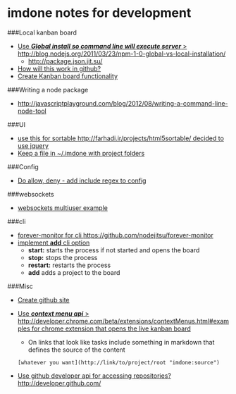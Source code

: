 imdone notes for development
==========
###Local kanban board 
- [Use ***Global install so command line will execute server*** > <http://blog.nodejs.org/2011/03/23/npm-1-0-global-vs-local-installation/>](#archive:110)
   - <http://package.json.jit.su/>
- [How will this work in github?](#archive:120)
- [Create Kanban board functionality](#archive:140)

###Writing a node package
- <http://javascriptplayground.com/blog/2012/08/writing-a-command-line-node-tool>

###UI
- [use this for sortable <http://farhadi.ir/projects/html5sortable/> decided to use jquery](#archive:100)
- [Keep a file in ~/.imdone with project folders](#todo:40)

###Config
- [Do allow, deny - add include regex to config](#archive:90)

###websockets
- [websockets multiuser example](https://github.com/einaros/ws/blob/master/examples/fileapi/server.js)

###cli
- [forever-monitor for cli <https://github.com/nodejitsu/forever-monitor>](#todo:30)
- [implement **add** cli option](#archive:20)
	- **start:** starts the process if not started and opens the board
	- **stop:** stops the process
	- **restart:** restarts the process
	- **add** adds a project to the board

###Misc
- [Create github site](#archive:150)
- [Use ***context menu api*** > <http://developer.chrome.com/beta/extensions/contextMenus.html#examples> for chrome extension that opens the live kanban board](#todo:60)
	- On links that look like tasks include something in markdown that defines the source of the content

	`[whatever you want](http://link/to/project/root "imdone:source")`

- [Use github developer api for accessing repositories? <http://developer.github.com/>](#todo:80)






